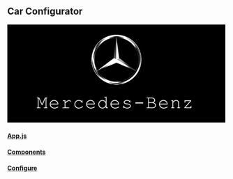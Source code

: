 ## Car Configurator

<img src="https://raw.githubusercontent.com/yhuj79/Configurator/master/car-configurator/src/img/thumanil.png" width=500>

#### <a href="https://github.com/yhuj79/Configurator/blob/master/car-configurator/src/App.js">App.js</a>
#### <a href="https://github.com/yhuj79/Configurator/tree/master/car-configurator/src/components">Components</a>
#### <a href="https://github.com/yhuj79/Configurator/tree/master/car-configurator/src/configure">Configure</a>

<!--
#### :ballot_box_with_check: <a href=" ">GitHub Page Link</a>
-->